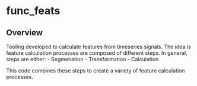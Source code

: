# func_feats

## Overview
Tooling developed to calculate features from timeseries signals.
The idea is feature calculation processes are composed of different steps.
In general, steps are either:
    - Segmenation
    - Transformation
    - Calculation

This code combines these steps to create a variety of feature calculation processes.
